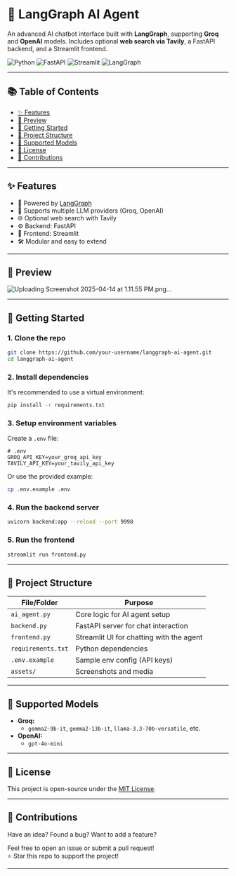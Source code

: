 # 🤖 LangGraph AI Agent

An advanced AI chatbot interface built with **LangGraph**, supporting **Groq** and **OpenAI** models. Includes optional **web search via Tavily**, a FastAPI backend, and a Streamlit frontend.

![Python](https://img.shields.io/badge/python-3.10+-blue.svg)
![FastAPI](https://img.shields.io/badge/backend-FastAPI-green)
![Streamlit](https://img.shields.io/badge/frontend-Streamlit-orange)
![LangGraph](https://img.shields.io/badge/langgraph-powered-blueviolet)

---

## 📚 Table of Contents

- [✨ Features](#-features)
- [📸 Preview](#-preview)
- [🚀 Getting Started](#-getting-started)
- [📁 Project Structure](#-project-structure)
- [🤖 Supported Models](#-supported-models)
- [📜 License](#-license)
- [🤝 Contributions](#-contributions)

---

## ✨ Features

- 🔗 Powered by [LangGraph](https://www.langchain.dev/langgraph)
- 🧠 Supports multiple LLM providers (Groq, OpenAI)
- 🌐 Optional web search with Tavily
- ⚙️ Backend: FastAPI
- 🎨 Frontend: Streamlit
- 🛠️ Modular and easy to extend

---

## 📸 Preview

![Uploading Screenshot 2025-04-14 at 1.11.55 PM.png…]()

---

## 🚀 Getting Started

### 1. Clone the repo

```bash
git clone https://github.com/your-username/langgraph-ai-agent.git
cd langgraph-ai-agent
```

### 2. Install dependencies

It's recommended to use a virtual environment:

```bash
pip install -r requirements.txt
```

### 3. Setup environment variables

Create a `.env` file:

```env
# .env
GROQ_API_KEY=your_groq_api_key
TAVILY_API_KEY=your_tavily_api_key
```

Or use the provided example:

```bash
cp .env.example .env
```

### 4. Run the backend server

```bash
uvicorn backend:app --reload --port 9998
```

### 5. Run the frontend

```bash
streamlit run frontend.py
```

---

## 📁 Project Structure

| File/Folder        | Purpose                                  |
|--------------------|------------------------------------------|
| `ai_agent.py`      | Core logic for AI agent setup            |
| `backend.py`       | FastAPI server for chat interaction      |
| `frontend.py`      | Streamlit UI for chatting with the agent |
| `requirements.txt` | Python dependencies                      |
| `.env.example`     | Sample env config (API keys)             |
| `assets/`          | Screenshots and media                    |

---

## 🤖 Supported Models

- **Groq:**
  - `gemma2-9b-it`, `gemma2-13b-it`, `llama-3.3-70b-versatile`, etc.
- **OpenAI:**
  - `gpt-4o-mini`

---

## 📜 License

This project is open-source under the [MIT License](LICENSE).

---

## 🤝 Contributions

Have an idea? Found a bug? Want to add a feature?

Feel free to open an issue or submit a pull request!  
⭐ Star this repo to support the project!

---
